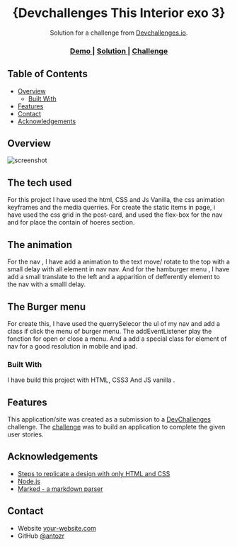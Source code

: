 <!-- Please update value in the {}  -->

<h1 align="center">{Devchallenges This Interior exo 3}</h1>

<div align="center">
   Solution for a challenge from  <a href="http://devchallenges.io" target="_blank">Devchallenges.io</a>.
</div>

<div align="center">
  <h3>
    <a href="interior.devchallenges.io.antoni-dumont.be">
      Demo
    </a>
    <span> | </span>
    <a href="https://github.com/antozr/interior-consultant-master-devchallenges">
      Solution
    </a>
    <span> | </span>
    <a href="https://devchallenges.io/challenges/Jymh2b2FyebRTUljkNcb">
      Challenge
    </a>
  </h3>
</div>

<!-- TABLE OF CONTENTS -->

## Table of Contents

- [Overview](#overview)
  - [Built With](#built-with)
- [Features](#features)
- [Contact](#contact)
- [Acknowledgements](#acknowledgements)

<!-- OVERVIEW -->

## Overview

![screenshot](http://interior.devchallenges.io.antoni-dumont.be/assets/img/Capture.PNG)



## The tech used
For this project I have used the html, CSS and Js Vanilla, the css animation keyframes and the media querries. For create the static items in page, i have used the css grid in the post-card, and used the flex-box for the nav and for place the contain of hoeres section.

## The animation
For the nav , I have add a animation to the text move/ rotate to the top with a small delay with all element in nav nav. And for the hamburger menu , I have add a small translate to the left and a apparition of defferently element to the nav with a smalll delay.

## The Burger menu
For create this, I have used the querrySelecor the ul of my nav and add a class if click the menu of burger menu. The addEventListener play the fonction for open or close a menu. And a add a special class for element of nav for a good resolution in mobile and ipad.

### Built With

<!-- This section should list any major frameworks that you built your project using. Here are a few examples.-->

I have build this project with HTML, CSS3 And JS vanilla . 

## Features

<!-- List the features of your application or follow the template. Don't share the figma file here :) -->

This application/site was created as a submission to a [DevChallenges](https://devchallenges.io/challenges) challenge. The [challenge](https://devchallenges.io/challenges/Jymh2b2FyebRTUljkNcb) was to build an application to complete the given user stories.

## Acknowledgements

<!-- This section should list any articles or add-ons/plugins that helps you to complete the project. This is optional but it will help you in the future. For exmpale -->

- [Steps to replicate a design with only HTML and CSS](https://devchallenges-blogs.web.app/how-to-replicate-design/)
- [Node.js](https://nodejs.org/)
- [Marked - a markdown parser](https://github.com/chjj/marked)

## Contact

- Website [your-website.com](http://antoni-dumont.be/)
- GitHub [@antozr](https://github.com/antozr/)
